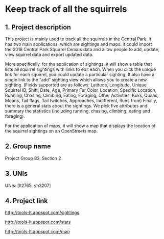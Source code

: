 # Keep track of all the squirrels
## 1. Project description
This project is mainly used to track all the squirrels in the Central Park. It has two main applications, which are sightings and maps. 
It could import the 2018 Central Park Squirrel Census data and allow people to add, update, view squirrel data and export updated data. 

More specifically, for the application of sightings, it will show a table that lists all squirrel sightings with links to edit each.
When you click the unique link for each squirrel, you could update a particular sighting.
It also have a single link to the “add” sighting view which allows you to create a new sighting. (Fields supported are as follows:
Latitude, Longitude, Unique Squirrel ID, Shift, Date, Age, Primary Fur Color, Location, Specific Location, Running, Chasing,
 Climbing, Eating, Foraging, Other Activities, Kuks, Quaas, Moans, Tail flags, Tail twitches, Approaches, Indifferent, Runs from)
Finally, there is a general stats about the sightings. We pick five attributes and summary the statistics (including running, chasing, climbing, eating and foraging).

For the application of maps, it will show a map that displays the location of the squirrel sightings on an OpenStreets map.


## 2. Group name 
Project Group 83, Section 2

## 3. UNIs
UNIs: [lt2765, yh3207]

## 4. Project link
http://tools-lt.appspot.com/sightings

http://tools-lt.appspot.com/stats

http://tools-lt.appspot.com/map


